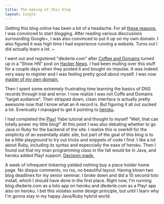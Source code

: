 ```yaml
--- 
title: The making of this blog
layout: single
---
```


Getting this blog online has been a bit of a headache. For all [these reasons](http://blog.dlederle.com/2011/08/02/steve-yegge-convinced-me-to-blog/), I was convinced to start blogging. After reading various disccusions surrounding Google+, I was also convinced to put it up on my own domain. I also figured it was high time I had experience running a website. Turns out I did actually learn a lot.
~

  I went out and registered "dlederle.com" after [Coffee and Domains](http://www.coffeeanddomains.com) turned up in a "Show HN" post on [Hacker News](http://news.ycombinator.com). I had been mulling over this stuff for a couple days when they posted it and bought on impulse. It was indeed very easy to register and I was feeling pretty good about myself. I was now [master of my own domain.](http://www.youtube.com/watch?v=oi68hPMinAI&feature=related)

Then I spent some extremely frustrating time learning the basics of DNS records through trial and error. I now realize I was not Coffe and Domains "target audience". Their stripped down, clean interface is actually pretty awesome now that I know what an A record is. But figuring it all out sucked a lot. Eventually I managed to get it pointing to [heroku](www.heroku.com).

I had completed the [Play!](http://www.playframework.org/) Yabe tutorial and thought to myself "Well, that can totally power my little blog!" At this point I was also debating whether to go Java or Ruby for the backend of the site. I realize this is overkill for the simplicity of an essentially static site, but part of the goal of this blog is to be a little playground to try out tricks and snippets of code I find. I like a lot about Ruby, including its syntax and especcially the ease of heroku. Then I found out that my mian programming class in the fall would be in Java, and heroku added Play! support. [Decision made.](http://www.youtube.com/watch?v=slo0WroJlmbs)
 
 A week of infrequent tinkering yielded nothing buy a place holder home page. No disqus comments, no rss, no beautiful layout. Having blown two blog deadlines for my senior seminar, I broke down and did a 10 second toto install, which I should have done in the first place.
  Right now, I'm running blog.dlederle.com as a toto app on heroku and dlederle.com as a Play! app also on heroku. I bet this violates some design principle, but until I learn why I'm gonna stay in my happy Java/Ruby hybrid world.
